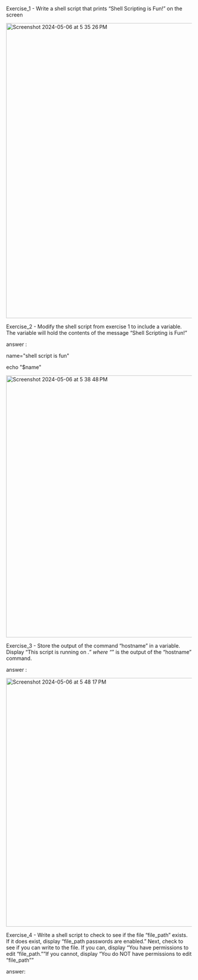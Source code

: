 Exercise_1 - Write a shell script that prints “Shell Scripting is Fun!” on the screen

<img width="800" alt="Screenshot 2024-05-06 at 5 35 26 PM" src="https://github.com/Garvitb2005/OperatingSystem-/assets/142775976/b920f65d-0d34-412f-b9ed-566ad9b848b1">



Exercise_2 - Modify the shell script from exercise 1 to include a variable. The variable will hold the contents of the message “Shell Scripting is Fun!”

answer : 


name="shell script is fun"


echo "$name"

<img width="710" alt="Screenshot 2024-05-06 at 5 38 48 PM" src="https://github.com/Garvitb2005/OperatingSystem-/assets/142775976/d9948868-2da3-4bb8-98ae-6df4bc329fce">


Exercise_3 - Store the output of the command “hostname” in a variable. Display “This script is running on _.” where “_” is the output of the “hostname” command.

answer :

<img width="674" alt="Screenshot 2024-05-06 at 5 48 17 PM" src="https://github.com/Garvitb2005/OperatingSystem-/assets/142775976/f70bc875-5d7a-4d2c-a420-b52d76359dc6">


Exercise_4 - Write a shell script to check to see if the file “file_path” exists. If it does exist, display “file_path passwords are enabled.” Next, check to see if you can write to the file. If you can, display “You have permissions to edit “file_path.””If you cannot, display “You do NOT have permissions to edit “file_path””

answer:


